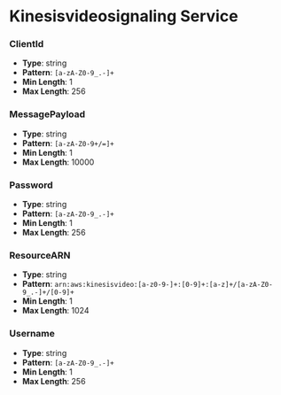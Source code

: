 # Kinesisvideosignaling Service

### ClientId
- **Type**: string
- **Pattern**: `[a-zA-Z0-9_.-]+`
- **Min Length**: 1
- **Max Length**: 256

### MessagePayload
- **Type**: string
- **Pattern**: `[a-zA-Z0-9+/=]+`
- **Min Length**: 1
- **Max Length**: 10000

### Password
- **Type**: string
- **Pattern**: `[a-zA-Z0-9_.-]+`
- **Min Length**: 1
- **Max Length**: 256

### ResourceARN
- **Type**: string
- **Pattern**: `arn:aws:kinesisvideo:[a-z0-9-]+:[0-9]+:[a-z]+/[a-zA-Z0-9_.-]+/[0-9]+`
- **Min Length**: 1
- **Max Length**: 1024

### Username
- **Type**: string
- **Pattern**: `[a-zA-Z0-9_.-]+`
- **Min Length**: 1
- **Max Length**: 256

